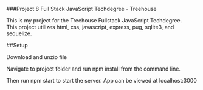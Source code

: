 ###Project 8 Full Stack JavaScript Techdegree - Treehouse

This is my project for the Treehouse Fullstack JavaScript Techdegree.  
This project utilizes html, css, javascript, express, pug, sqlite3, and sequelize. 


##Setup

Download and unzip file

Navigate to project folder and run npm install from the command line.  

Then run npm start to start the server.  App can be viewed at localhost:3000